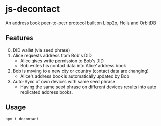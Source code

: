 # js-decontact
An address book peer-to-peer protocol built on Libp2p, Helia and OrbitDB

## Features
0. DID wallet (via seed phrase)
1. Alice requests address from Bob's DID
   - Alice gives write permission to Bob's DID
   - Bob writes his contact data into Alice' address book
2. Bob is moving to a new city or country (contact data are changing) 
   - Alice's address book is automatically updated by Bob
3. Auto-Sync of own devices with same seed phrase 
   - Having the same seed phrase on different devices results into auto replicated address books.

## Usage
```
npm i decontact
```